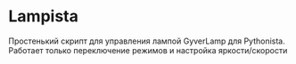 # Lampista
Простенький скрипт для управления лампой GyverLamp для Pythonista. Работает только переключение режимов и настройка яркости/скорости
